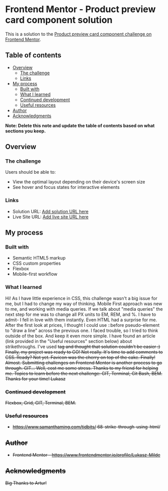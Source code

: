 # Frontend Mentor - Product preview card component solution

This is a solution to the [Product preview card component challenge on Frontend Mentor](https://www.frontendmentor.io/challenges/product-preview-card-component-GO7UmttRfa). 

## Table of contents

- [Overview](#overview)
  - [The challenge](#the-challenge)
  - [Links](#links)
- [My process](#my-process)
  - [Built with](#built-with)
  - [What I learned](#what-i-learned)
  - [Continued development](#continued-development)
  - [Useful resources](#useful-resources)
- [Author](#author)
- [Acknowledgments](#acknowledgments)

**Note: Delete this note and update the table of contents based on what sections you keep.**

## Overview

### The challenge

Users should be able to:

- View the optimal layout depending on their device's screen size
- See hover and focus states for interactive elements


### Links

- Solution URL: [Add solution URL here](https://your-solution-url.com)
- Live Site URL: [Add live site URL here](https://your-live-site-url.com)

## My process

### Built with

- Semantic HTML5 markup
- CSS custom properties
- Flexbox
- Mobile-first workflow

### What I learned

Hi!
As I have little experience in CSS, this challenge wasn't a big issue for me, but I had to change my way of thinking. 
Mobile First approach was new to me, and working with media queries.
If we talk about "media queries" the next step for me was to change all PX units to EM, REM, and %. I have to admit- I fell in love with them instantly.
Even HTML had a surprise for me. After the first look at prices, I thought I could use ::before pseudo-element to "draw a line" across the previous one.
I faced trouble, so I tried to think outside of the box. And keep it even more simple. I have found an article (link provided in the "Useful resources" section below) about strikethroughs. I've used <s> tag and thought that solution couldn't be easier :)
Finally, my project was ready to GO!
Not really. It's time to add comments to CSS. 
Ready? Not yet. Favicon was the cherry on top of the cake.
Finally! Almost. 
Submitting challenges on Frontend Mentor is another process to go through. 
GIT...
Well, cost me some stress. Thanks to my friend for helping me.
Topics to learn before the next challenge: GIT, Terminal, Git Bash, BEM.
Thanks for your time!
Lukasz 


### Continued development

Flexbox, Grid, GIT, Terminal, BEM.


### Useful resources

- https://www.samanthaming.com/tidbits/     68-strike-through-using-html/

## Author

- Frontend Mentor - https://www.frontendmentor.io/profile/Lukasz-Milde

## Acknowledgments

Big Thanks to Artur!
